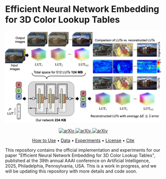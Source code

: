 # Efficient Neural Network Embedding for 3D Color Lookup Tables


<p align="center" markdown="1">
    <span >
        <img src="./media/teaser.png" alt="arXiv">
    </span>
</p>

<p align="center" markdown="1">
    <a href="" >
        <img src="https://img.shields.io/badge/arXiv-Paper & Supplimentals-<COLOR>.svg" alt="arXiv">
    </a>
     <a href="" >
        <img src="https://img.shields.io/badge/Download%20Dataset-lightyellow" alt="arXiv">
    </a>
     <a href="" >
        <img src="https://huggingface.co/datasets/huggingface/badges/raw/main/paper-page-md-dark.svg" alt="arXiv">
    </a>
</p>

<p align="center">
  <a href="#how-to-use">How to Use</a> •
  <a href="#data">Data</a> •
  <a href="#experiments">Experiments</a> •
  <a href="#license">License</a> •
  <a href="#cite">Cite</a>
</p>


This repository contains the official implementation and experiments for our paper "Efficient Neural Network Embedding for 3D Color Lookup Tables", published at the 39th annual AAAI conference on Artificial Intelligence, 2025, Philadelphia, Pennsylvania, USA. This is a work in progress, and we will be updating this repository with more details and code soon. 
